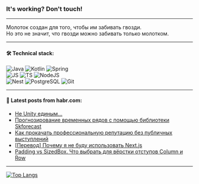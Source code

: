 ### It's working? Don't touch!

---
Молоток создан для того, чтобы им забивать гвозди. <br>
Но это не значит, что гвозди можно забивать только молотком.

---

#### 🛠️ Technical stack:

![Java](https://img.shields.io/badge/Java-informational?logo=Oracle&style=flat&logoColor=white&color=FF4500)
![Kotlin](https://img.shields.io/badge/Kotlin-informational?logo=Kotlin&style=flat&logoColor=white&color=774D97)
![Spring](https://img.shields.io/badge/SpringBoot-informational?logo=SpringBoot&style=flat&logoColor=white&color=6DB33F) <br>
![JS](https://img.shields.io/badge/JS-informational?logo=javaScript&style=flat&logoColor=black&color=F7Df1E)
![TS](https://img.shields.io/badge/TypeScript-informational?logo=typeScript&style=flat&logoColor=black&color=0667A8)
![NodeJS](https://img.shields.io/badge/NodeJS-informational?logo=node.js&style=flat&logoColor=white&color=70A760) <br>
![Nest](https://img.shields.io/badge/NestJS-informational?logo=NestJS&style=flat&logoColor=white&color=E0234E)
![PostgreSQL](https://img.shields.io/badge/PostgreSQL-informational?logo=PostgreSQL&style=flat&logoColor=white&color=DAA520)
![Git](https://img.shields.io/badge/Git-informational?logo=git&style=flat&logoColor=white&color=778899)

___

#### 💬 Latest posts from habr.com:

<!-- BLOG-POST-LIST:START -->
- [Не Unity единым…](https://habr.com/ru/articles/770244/?utm_source=habrahabr&utm_medium=rss&utm_campaign=770244)
- [Прогнозирование временных рядов с помощью библиотеки Skforecast](https://habr.com/ru/companies/mvideo/articles/771820/?utm_source=habrahabr&utm_medium=rss&utm_campaign=771820)
- [Как прокачать профессиональную репутацию без публичных выступлений](https://habr.com/ru/companies/tinkoff/articles/771792/?utm_source=habrahabr&utm_medium=rss&utm_campaign=771792)
- [[Перевод] Почему я не буду использовать Next.js](https://habr.com/ru/companies/ruvds/articles/771472/?utm_source=habrahabr&utm_medium=rss&utm_campaign=771472)
- [Padding vs SizedBox. Что выбрать для вёрстки отступов Column и Row](https://habr.com/ru/articles/771774/?utm_source=habrahabr&utm_medium=rss&utm_campaign=771774)
<!-- BLOG-POST-LIST:END -->

---
[![Top Langs](https://github-readme-stats-git-master-advtsetting-gmailcom.vercel.app/api/top-langs/?username=zloylis&langs_count=10&hide_title=false&title_color=e6edf3&size_weight=0.5&count_weight=0.5&layout=compact&hide_border=true&theme=dracula)](https://github.com/zloylis)

<!-- ![GitHub stats](https://github-readme-stats-git-master-advtsetting-gmailcom.vercel.app/api?username=zloylis&show_icons=true&hide_border=true&theme=dracula&hide_title=true&include_all_commits=true&count_private=true&hide=contribs&hide_rank=true) -->
